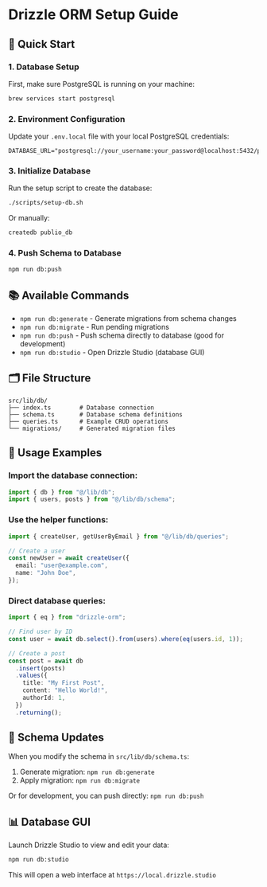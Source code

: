 # Drizzle ORM Setup Guide

## 🚀 Quick Start

### 1. Database Setup

First, make sure PostgreSQL is running on your machine:

```bash
brew services start postgresql
```

### 2. Environment Configuration

Update your `.env.local` file with your local PostgreSQL credentials:

```env
DATABASE_URL="postgresql://your_username:your_password@localhost:5432/publio_db"
```

### 3. Initialize Database

Run the setup script to create the database:

```bash
./scripts/setup-db.sh
```

Or manually:

```bash
createdb publio_db
```

### 4. Push Schema to Database

```bash
npm run db:push
```

## 📚 Available Commands

- `npm run db:generate` - Generate migrations from schema changes
- `npm run db:migrate` - Run pending migrations
- `npm run db:push` - Push schema directly to database (good for development)
- `npm run db:studio` - Open Drizzle Studio (database GUI)

## 🗂️ File Structure

```
src/lib/db/
├── index.ts        # Database connection
├── schema.ts       # Database schema definitions
├── queries.ts      # Example CRUD operations
└── migrations/     # Generated migration files
```

## 📖 Usage Examples

### Import the database connection:

```typescript
import { db } from "@/lib/db";
import { users, posts } from "@/lib/db/schema";
```

### Use the helper functions:

```typescript
import { createUser, getUserByEmail } from "@/lib/db/queries";

// Create a user
const newUser = await createUser({
  email: "user@example.com",
  name: "John Doe",
});
```

### Direct database queries:

```typescript
import { eq } from "drizzle-orm";

// Find user by ID
const user = await db.select().from(users).where(eq(users.id, 1));

// Create a post
const post = await db
  .insert(posts)
  .values({
    title: "My First Post",
    content: "Hello World!",
    authorId: 1,
  })
  .returning();
```

## 🔧 Schema Updates

When you modify the schema in `src/lib/db/schema.ts`:

1. Generate migration: `npm run db:generate`
2. Apply migration: `npm run db:migrate`

Or for development, you can push directly: `npm run db:push`

## 📊 Database GUI

Launch Drizzle Studio to view and edit your data:

```bash
npm run db:studio
```

This will open a web interface at `https://local.drizzle.studio`
